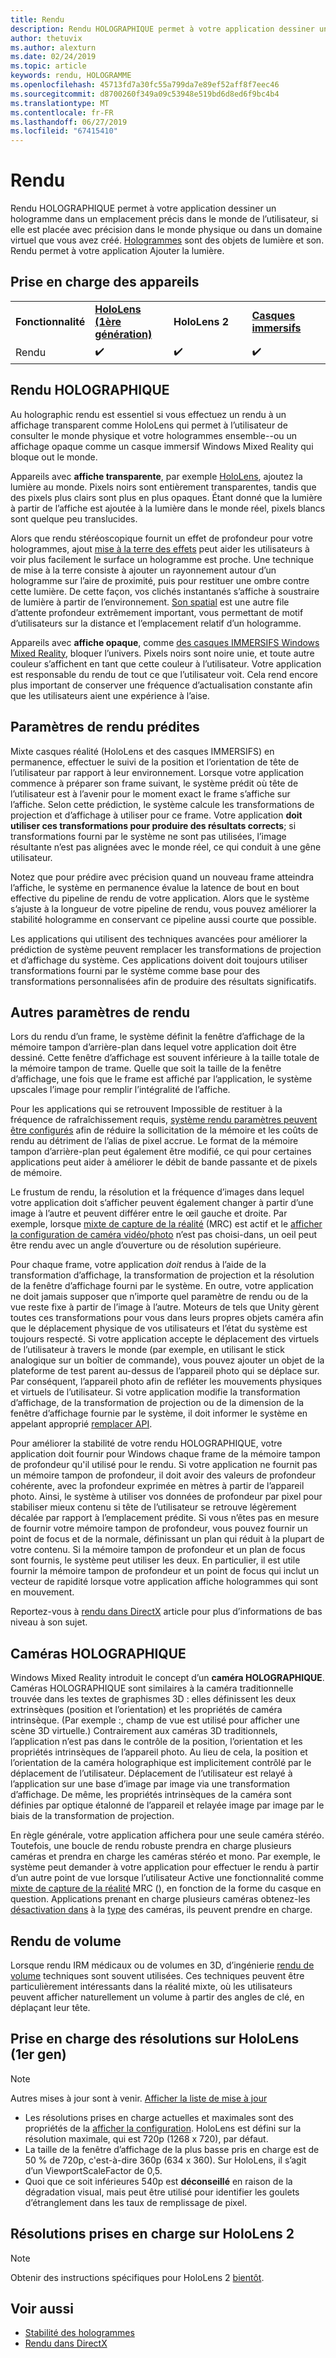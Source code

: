 ```yaml
---
title: Rendu
description: Rendu HOLOGRAPHIQUE permet à votre application dessiner un hologramme dans un emplacement précis dans le monde de l’utilisateur, si elle est placée avec précision dans le monde physique ou dans un domaine virtuel que vous avez créé.
author: thetuvix
ms.author: alexturn
ms.date: 02/24/2019
ms.topic: article
keywords: rendu, HOLOGRAMME
ms.openlocfilehash: 45713fd7a30fc55a799da7e89ef52aff8f7eec46
ms.sourcegitcommit: d8700260f349a09c53948e519bd6d8ed6f9bc4b4
ms.translationtype: MT
ms.contentlocale: fr-FR
ms.lasthandoff: 06/27/2019
ms.locfileid: "67415410"
---
```

# <a name="rendering"></a>Rendu

Rendu HOLOGRAPHIQUE permet à votre application dessiner un hologramme dans un emplacement précis dans le monde de l’utilisateur, si elle est placée avec précision dans le monde physique ou dans un domaine virtuel que vous avez créé. [Hologrammes](hologram.md) sont des objets de lumière et son. Rendu permet à votre application Ajouter la lumière.

## <a name="device-support"></a>Prise en charge des appareils

<table>
    <colgroup>
    <col width="25%" />
    <col width="25%" />
    <col width="25%" />
    <col width="25%" />
    </colgroup>
    <tr>
        <td><strong>Fonctionnalité</strong></td>
        <td><a href="hololens-hardware-details.md"><strong>HoloLens (1ère génération)</strong></a></td>
        <td><strong>HoloLens 2</strong></td>
        <td><a href="immersive-headset-hardware-details.md"><strong>Casques immersifs</strong></a></td>
    </tr>
     <tr>
        <td>Rendu</td>
        <td>✔️</td>
        <td>✔️</td>
        <td>✔️</td>
    </tr>
</table>

## <a name="holographic-rendering"></a>Rendu HOLOGRAPHIQUE

Au holographic rendu est essentiel si vous effectuez un rendu à un affichage transparent comme HoloLens qui permet à l’utilisateur de consulter le monde physique et votre hologrammes ensemble--ou un affichage opaque comme un casque immersif Windows Mixed Reality qui bloque out le monde.

Appareils avec **affiche transparente**, par exemple [HoloLens](hololens-hardware-details.md), ajoutez la lumière au monde. Pixels noirs sont entièrement transparentes, tandis que des pixels plus clairs sont plus en plus opaques. Étant donné que la lumière à partir de l’affiche est ajoutée à la lumière dans le monde réel, pixels blancs sont quelque peu translucides.

Alors que rendu stéréoscopique fournit un effet de profondeur pour votre hologrammes, ajout [mise à la terre des effets](interaction-fundamentals.md) peut aider les utilisateurs à voir plus facilement le surface un hologramme est proche. Une technique de mise à la terre consiste à ajouter un rayonnement autour d’un hologramme sur l’aire de proximité, puis pour restituer une ombre contre cette lumière. De cette façon, vos clichés instantanés s’affiche à soustraire de lumière à partir de l’environnement. [Son spatial](spatial-sound.md) est une autre file d’attente profondeur extrêmement important, vous permettant de motif d’utilisateurs sur la distance et l’emplacement relatif d’un hologramme.

Appareils avec **affiche opaque**, comme [des casques IMMERSIFS Windows Mixed Reality](immersive-headset-hardware-details.md), bloquer l’univers. Pixels noirs sont noire unie, et toute autre couleur s’affichent en tant que cette couleur à l’utilisateur. Votre application est responsable du rendu de tout ce que l’utilisateur voit. Cela rend encore plus important de conserver une fréquence d’actualisation constante afin que les utilisateurs aient une expérience à l’aise.

## <a name="predicted-rendering-parameters"></a>Paramètres de rendu prédites

Mixte casques réalité (HoloLens et des casques IMMERSIFS) en permanence, effectuer le suivi de la position et l’orientation de tête de l’utilisateur par rapport à leur environnement. Lorsque votre application commence à préparer son frame suivant, le système prédit où tête de l’utilisateur est à l’avenir pour le moment exact le frame s’affiche sur l’affiche. Selon cette prédiction, le système calcule les transformations de projection et d’affichage à utiliser pour ce frame. Votre application **doit utiliser ces transformations pour produire des résultats corrects**; si transformations fourni par le système ne sont pas utilisées, l’image résultante n’est pas alignées avec le monde réel, ce qui conduit à une gêne utilisateur.

Notez que pour prédire avec précision quand un nouveau frame atteindra l’affiche, le système en permanence évalue la latence de bout en bout effective du pipeline de rendu de votre application. Alors que le système s’ajuste à la longueur de votre pipeline de rendu, vous pouvez améliorer la stabilité hologramme en conservant ce pipeline aussi courte que possible.

Les applications qui utilisent des techniques avancées pour améliorer la prédiction de système peuvent remplacer les transformations de projection et d’affichage du système. Ces applications doivent doit toujours utiliser transformations fourni par le système comme base pour des transformations personnalisées afin de produire des résultats significatifs.

## <a name="other-rendering-parameters"></a>Autres paramètres de rendu

Lors du rendu d’un frame, le système définit la fenêtre d’affichage de la mémoire tampon d’arrière-plan dans lequel votre application doit être dessiné. Cette fenêtre d’affichage est souvent inférieure à la taille totale de la mémoire tampon de trame. Quelle que soit la taille de la fenêtre d’affichage, une fois que le frame est affiché par l’application, le système upscales l’image pour remplir l’intégralité de l’affiche.

Pour les applications qui se retrouvent Impossible de restituer à la fréquence de rafraîchissement requis, [système rendu paramètres peuvent être configurés](https://docs.microsoft.com/uwp/api/Windows.Graphics.Holographic.HolographicViewConfiguration#Windows_Graphics_Holographic_HolographicViewConfiguration) afin de réduire la sollicitation de la mémoire et les coûts de rendu au détriment de l’alias de pixel accrue. Le format de la mémoire tampon d’arrière-plan peut également être modifié, ce qui pour certaines applications peut aider à améliorer le débit de bande passante et de pixels de mémoire.

Le frustum de rendu, la résolution et la fréquence d’images dans lequel votre application doit s’afficher peuvent également changer à partir d’une image à l’autre et peuvent différer entre le œil gauche et droite. Par exemple, lorsque [mixte de capture de la réalité](mixed-reality-capture.md) (MRC) est actif et le [afficher la configuration de caméra vidéo/photo](https://docs.microsoft.com/uwp/api/Windows.Graphics.Holographic.HolographicViewConfigurationKind#Windows_Graphics_Holographic_HolographicViewConfigurationKind) n’est pas choisi-dans, un oeil peut être rendu avec un angle d’ouverture ou de résolution supérieure.

Pour chaque frame, votre application *doit* rendus à l’aide de la transformation d’affichage, la transformation de projection et la résolution de la fenêtre d’affichage fourni par le système. En outre, votre application ne doit jamais supposer que n’importe quel paramètre de rendu ou de la vue reste fixe à partir de l’image à l’autre. Moteurs de tels que Unity gèrent toutes ces transformations pour vous dans leurs propres objets caméra afin que le déplacement physique de vos utilisateurs et l’état du système est toujours respecté. Si votre application accepte le déplacement des virtuels de l’utilisateur à travers le monde (par exemple, en utilisant le stick analogique sur un boîtier de commande), vous pouvez ajouter un objet de la plateforme de test parent au-dessus de l’appareil photo qui se déplace sur. Par conséquent, l’appareil photo afin de refléter les mouvements physiques et virtuels de l’utilisateur. Si votre application modifie la transformation d’affichage, de la transformation de projection ou de la dimension de la fenêtre d’affichage fournie par le système, il doit informer le système en appelant approprié [remplacer API](https://docs.microsoft.com/uwp/api/Windows.Graphics.Holographic.HolographicCameraPose#Windows_Graphics_Holographic_HolographicCameraPose).

Pour améliorer la stabilité de votre rendu HOLOGRAPHIQUE, votre application doit fournir pour Windows chaque frame de la mémoire tampon de profondeur qu'il utilisé pour le rendu. Si votre application ne fournit pas un mémoire tampon de profondeur, il doit avoir des valeurs de profondeur cohérente, avec la profondeur exprimée en mètres à partir de l’appareil photo. Ainsi, le système à utiliser vos données de profondeur par pixel pour stabiliser mieux contenu si tête de l’utilisateur se retrouve légèrement décalée par rapport à l’emplacement prédite. Si vous n’êtes pas en mesure de fournir votre mémoire tampon de profondeur, vous pouvez fournir un point de focus et de la normale, définissant un plan qui réduit à la plupart de votre contenu. Si la mémoire tampon de profondeur et un plan de focus sont fournis, le système peut utiliser les deux. En particulier, il est utile fournir la mémoire tampon de profondeur et un point de focus qui inclut un vecteur de rapidité lorsque votre application affiche hologrammes qui sont en mouvement.

Reportez-vous à [rendu dans DirectX](rendering-in-directx.md) article pour plus d’informations de bas niveau à son sujet.

## <a name="holographic-cameras"></a>Caméras HOLOGRAPHIQUE

Windows Mixed Reality introduit le concept d’un **caméra HOLOGRAPHIQUE**. Caméras HOLOGRAPHIQUE sont similaires à la caméra traditionnelle trouvée dans les textes de graphismes 3D : elles définissent les deux extrinsèques (position et l’orientation) et les propriétés de caméra intrinsèque. (Par exemple :, champ de vue est utilisé pour afficher une scène 3D virtuelle.) Contrairement aux caméras 3D traditionnels, l’application n’est pas dans le contrôle de la position, l’orientation et les propriétés intrinsèques de l’appareil photo. Au lieu de cela, la position et l’orientation de la caméra holographique est implicitement contrôlé par le déplacement de l’utilisateur. Déplacement de l’utilisateur est relayé à l’application sur une base d’image par image via une transformation d’affichage. De même, les propriétés intrinsèques de la caméra sont définies par optique étalonné de l’appareil et relayée image par image par le biais de la transformation de projection.

En règle générale, votre application affichera pour une seule caméra stéréo. Toutefois, une boucle de rendu robuste prendra en charge plusieurs caméras et prendra en charge les caméras stéréo et mono. Par exemple, le système peut demander à votre application pour effectuer le rendu à partir d’un autre point de vue lorsque l’utilisateur Active une fonctionnalité comme [mixte de capture de la réalité](mixed-reality-capture.md) MRC (), en fonction de la forme du casque en question. Applications prenant en charge plusieurs caméras obtenez-les [désactivation dans](https://docs.microsoft.com/uwp/api/Windows.Graphics.Holographic.HolographicViewConfiguration#Windows_Graphics_Holographic_HolographicViewConfiguration) à la [type](https://docs.microsoft.com/uwp/api/Windows.Graphics.Holographic.HolographicViewConfigurationKind#Windows_Graphics_Holographic_HolographicViewConfigurationKind) des caméras, ils peuvent prendre en charge.

## <a name="volume-rendering"></a>Rendu de volume

Lorsque rendu IRM médicaux ou de volumes en 3D, d’ingénierie [rendu de volume](volume-rendering.md) techniques sont souvent utilisées. Ces techniques peuvent être particulièrement intéressants dans la réalité mixte, où les utilisateurs peuvent afficher naturellement un volume à partir des angles de clé, en déplaçant leur tête.

## <a name="supported-resolutions-on-hololens-1st-gen"></a>Prise en charge des résolutions sur HoloLens (1er gen)
> [!NOTE]
> Autres mises à jour sont à venir. [Afficher la liste de mise à jour](release-notes-april-2018.md)

* Les résolutions prises en charge actuelles et maximales sont des propriétés de la [afficher la configuration](https://docs.microsoft.com/uwp/api/Windows.Graphics.Holographic.HolographicViewConfiguration#Windows_Graphics_Holographic_HolographicViewConfiguration). HoloLens est défini sur la résolution maximale, qui est 720p (1268 x 720), par défaut.
* La taille de la fenêtre d’affichage de la plus basse pris en charge est de 50 % de 720p, c'est-à-dire 360p (634 x 360). Sur HoloLens, il s’agit d’un ViewportScaleFactor de 0,5.
* Quoi que ce soit inférieures 540p est **déconseillé** en raison de la dégradation visual, mais peut être utilisé pour identifier les goulets d’étranglement dans les taux de remplissage de pixel.

## <a name="supported-resolutions-on-hololens-2"></a>Résolutions prises en charge sur HoloLens 2

> [!NOTE]
> Obtenir des instructions spécifiques pour HoloLens 2 [bientôt](index.md#news-and-notes).


## <a name="see-also"></a>Voir aussi
* [Stabilité des hologrammes](hologram-stability.md)
* [Rendu dans DirectX](rendering-in-directx.md)
